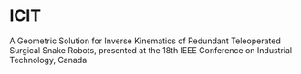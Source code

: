 # ICIT
A Geometric Solution for Inverse Kinematics of Redundant Teleoperated Surgical Snake Robots, presented at the 18th IEEE Conference on Industrial Technology, Canada
